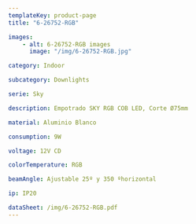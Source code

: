 ```yaml
---
templateKey: product-page
title: "6-26752-RGB"

images:
    - alt: 6-26752-RGB images
      image: "/img/6-26752-RGB.jpg"

category: Indoor

subcategory: Downlights

serie: Sky

description: Empotrado SKY RGB COB LED, Corte Ø75mm

material: Aluminio Blanco

consumption: 9W

voltage: 12V CD

colorTemperature: RGB

beamAngle: Ajustable 25º y 350 ºhorizontal

ip: IP20

dataSheet: /img/6-26752-RGB.pdf
---
```



